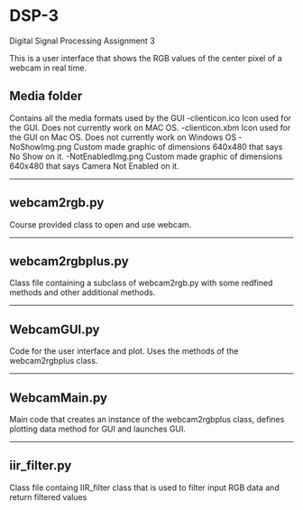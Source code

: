# DSP-3
Digital Signal Processing Assignment 3

This is a user interface that shows the RGB values of the center pixel of a webcam in real time.

Media folder
-----------------
Contains all the media formats used by the GUI
-clienticon.ico    Icon used for the GUI. Does not currently work on MAC OS.
-clienticon.xbm    Icon used for the GUI on Mac OS. Does not currently work on Windows OS
-NoShowImg.png     Custom made graphic of dimensions 640x480 that says No Show on it.
-NotEnabledImg.png Custom made graphic of dimensions 640x480 that says Camera Not Enabled on it.

-------------------------------------

webcam2rgb.py
-----------------
Course provided class to open and use webcam.

-------------------------------------

webcam2rgbplus.py
-----------------
Class file containing a subclass of webcam2rgb.py with some redfined methods and other additional methods.

-------------------------------------

WebcamGUI.py
-----------------
Code for the user interface and plot. Uses the methods of the webcam2rgbplus class.

-------------------------------------

WebcamMain.py
-----------------
Main code that creates an instance of the webcam2rgbplus class, defines plotting data method for GUI and launches GUI.

-------------------------------------

iir_filter.py
-----------------
Class file containg IIR_filter class that is used to filter input RGB data and return filtered values
